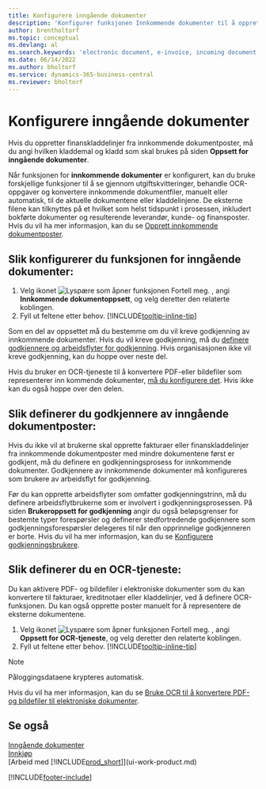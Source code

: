 ```yaml
---
title: Konfigurere inngående dokumenter
description: 'Konfigurer funksjonen Innkommende dokumenter til å opprette elektroniske dokumenter, behandle OCR-oppgaver, importere fakturaer og konvertere bildefiler.'
author: brentholtorf
ms.topic: conceptual
ms.devlang: al
ms.search.keywords: 'electronic document, e-invoice, incoming document, OCR, ecommerce, document exchange, import invoice'
ms.date: 06/14/2022
ms.author: bholtorf
ms.service: dynamics-365-business-central
ms.reviewer: bholtorf
---
```

# Konfigurere inngående dokumenter

Hvis du oppretter finanskladdelinjer fra innkommende dokumentposter, må du angi hvilken kladdemal og kladd som skal brukes på siden **Oppsett for inngående dokumenter**.

Når funksjonen for **innkommende dokumenter** er konfigurert, kan du bruke forskjellige funksjoner til å se gjennom utgiftskvitteringer, behandle OCR-oppgaver og konvertere innkommende dokumentfiler, manuelt eller automatisk, til de aktuelle dokumentene eller kladdelinjene. De eksterne filene kan tilknyttes på et hvilket som helst tidspunkt i prosessen, inkludert bokførte dokumenter og resulterende leverandør, kunde- og finansposter. Hvis du vil ha mer informasjon, kan du se [Opprett innkommende dokumentposter](across-how-create-income-document-records.md).

## Slik konfigurerer du funksjonen for inngående dokumenter:

1. Velg ikonet ![Lyspære som åpner funksjonen Fortell meg.](media/ui-search/search_small.png "Fortell hva du vil gjøre") , angi **Innkommende dokumentoppsett**, og velg deretter den relaterte koblingen.
2. Fyll ut feltene etter behov. [!INCLUDE[tooltip-inline-tip](includes/tooltip-inline-tip_md.md)]

Som en del av oppsettet må du bestemme om du vil kreve godkjenning av innkommende dokumenter. Hvis du vil kreve godkjenning, må du [definere godkjennere og arbeidsflyter for godkjenning](#to-set-up-approvers-of-incoming-document-records). Hvis organisasjonen ikke vil kreve godkjenning, kan du hoppe over neste del.

Hvis du bruker en OCR-tjeneste til å konvertere PDF-eller bildefiler som representerer inn kommende dokumenter, [må du konfigurere det](#to-set-up-an-ocr-service). Hvis ikke kan du også hoppe over den delen.

## Slik definerer du godkjennere av inngående dokumentposter:

Hvis du ikke vil at brukerne skal opprette fakturaer eller finanskladdelinjer fra innkommende dokumentposter med mindre dokumentene først er godkjent, må du definere en godkjenningsprosess for innkommende dokumenter. Godkjennere av innkommende dokumenter må konfigureres som brukere av arbeidsflyt for godkjenning.

Før du kan opprette arbeidsflyter som omfatter godkjenningstrinn, må du definere arbeidsflytbrukerne som er involvert i godkjenningsprosessen. På siden **Brukeroppsett for godkjenning** angir du også beløpsgrenser for bestemte typer forespørsler og definerer stedfortredende godkjennere som godkjenningsforespørsler delegeres til når den opprinnelige godkjenneren er borte. Hvis du vil ha mer informasjon, kan du se [Konfigurere godkjenningsbrukere](across-how-to-set-up-approval-users.md).

## Slik definerer du en OCR-tjeneste:

Du kan aktivere PDF- og bildefiler i elektroniske dokumenter som du kan konvertere til fakturaer, kreditnotaer eller kladdelinjer, ved å definere OCR-funksjonen. Du kan også opprette poster manuelt for å representere de eksterne dokumentene.

1. Velg ikonet ![Lyspære som åpner funksjonen Fortell meg.](media/ui-search/search_small.png "Fortell hva du vil gjøre") , angi **Oppsett for OCR-tjeneste**, og velg deretter den relaterte koblingen.
2. Fyll ut feltene etter behov. [!INCLUDE[tooltip-inline-tip](includes/tooltip-inline-tip_md.md)]

> [!NOTE]  
> Påloggingsdataene krypteres automatisk.

Hvis du vil ha mer informasjon, kan du se [Bruke OCR til å konvertere PDF- og bildefiler til elektroniske dokumenter](across-how-use-ocr-pdf-images-files.md).  

## Se også

[Inngående dokumenter](across-income-documents.md)  
[Innkjøp](purchasing-manage-purchasing.md)  
[Arbeid med [!INCLUDE[prod_short](includes/prod_short.md)]](ui-work-product.md)


[!INCLUDE[footer-include](includes/footer-banner.md)]
